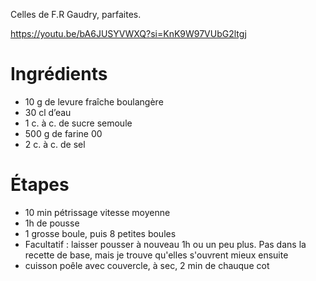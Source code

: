 Celles de F.R Gaudry, parfaites.

https://youtu.be/bA6JUSYVWXQ?si=KnK9W97VUbG2ltgj

# Ingrédients

- 10 g de levure fraîche boulangère
- 30 cl d’eau
- 1 c. à c. de sucre semoule
- 500 g de farine 00
- 2 c. à c. de sel

# Étapes

- 10 min pétrissage vitesse moyenne
- 1h de pousse
- 1 grosse boule, puis 8 petites boules
- Facultatif : laisser pousser à nouveau 1h ou un peu plus. Pas dans la recette de base, mais je trouve qu'elles s'ouvrent mieux ensuite
- cuisson poêle avec couvercle, à sec, 2 min de chauque cot
